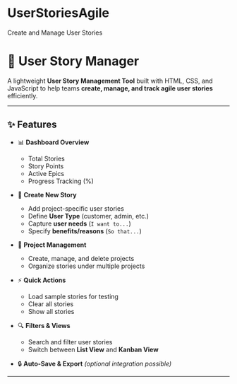# UserStoriesAgile
Create and Manage User Stories

# 📘 User Story Manager  

A lightweight **User Story Management Tool** built with HTML, CSS, and JavaScript to help teams **create, manage, and track agile user stories** efficiently.  

---

## ✨ Features  
- 📊 **Dashboard Overview**  
  - Total Stories  
  - Story Points  
  - Active Epics  
  - Progress Tracking (%)  

- 📝 **Create New Story**  
  - Add project-specific user stories  
  - Define **User Type** (customer, admin, etc.)  
  - Capture **user needs** (`I want to...`)  
  - Specify **benefits/reasons** (`So that...`)  

- 📂 **Project Management**  
  - Create, manage, and delete projects  
  - Organize stories under multiple projects  

- ⚡ **Quick Actions**  
  - Load sample stories for testing  
  - Clear all stories  
  - Show all stories  

- 🔍 **Filters & Views**  
  - Search and filter user stories  
  - Switch between **List View** and **Kanban View**  

- 🔒 **Auto-Save & Export** *(optional integration possible)*  

---
